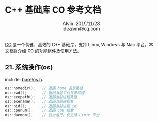 # C++ 基础库 CO 参考文档

<font face="Arial" size=3>
<center>
Alvin &nbsp;2019/11/23
</center>
<center>
idealvin@qq.com
</center>
<br />
</font>
  
  
[CO](https://github.com/idealvin/co/) 是一个优雅、高效的 C++ 基础库，支持 Linux, Windows 与 Mac 平台。本文档将介绍 CO 的功能组件及使用方法。

## 21. 系统操作(os)

include: [base/os.h](https://github.com/idealvin/co/blob/master/base/os.h).

```cpp
os::homedir();   // 返回 home 目录路径
os::cwd();       // 返回当前工作目录路径
os::exepath();   // 返回当前进程路径
os::exename();   // 返回当前进程名
os::pid();       // 返回当前进程 id
os::cpunum();    // 返回 cpu 核数
os::daemon();    // 后台运行，仅支持 Linux 平台
```

